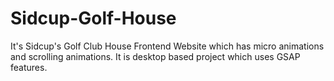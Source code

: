 # Sidcup-Golf-House
It's Sidcup's Golf Club House Frontend Website which has micro animations and scrolling animations. It is desktop based project which uses GSAP features.
